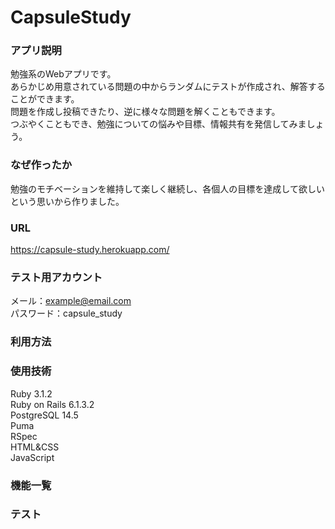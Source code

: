 # CapsuleStudy

### アプリ説明
勉強系のWebアプリです。<br>
あらかじめ用意されている問題の中からランダムにテストが作成され、解答することができます。<br>
問題を作成し投稿できたり、逆に様々な問題を解くこともできます。<br>
つぶやくこともでき、勉強についての悩みや目標、情報共有を発信してみましょう。

### なぜ作ったか
勉強のモチベーションを維持して楽しく継続し、各個人の目標を達成して欲しいという思いから作りました。

### URL
https://capsule-study.herokuapp.com/

### テスト用アカウント
メール：example@email.com<br>
パスワード：capsule_study

### 利用方法

### 使用技術
Ruby 3.1.2<br>
Ruby on Rails 6.1.3.2<br>
PostgreSQL 14.5<br>
Puma<br>
RSpec<br>
HTML&CSS<br>
JavaScript

### 機能一覧

### テスト

